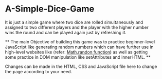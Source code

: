 # A-Simple-Dice-Game

It is just a simple game where two dice are rolled simultaneously and assigned to two different players
and the player with the higher number wins the round and can be played again just by refreshing it.

** The main Objective of building this game was to practice beginner-level JavaScript like generating random numbers
which can have further use in high-level websites like (refer: <a href="https://css-tricks.com/lots-of-ways-to-use-math-random-in-javascript/"> Math.randon function</a>) 
as well as getting some practice in DOM manipulation like setAttributes and innerHTML. **

Changes can be made in the HTML, CSS and JavaScript file here to change the page according to your need.
